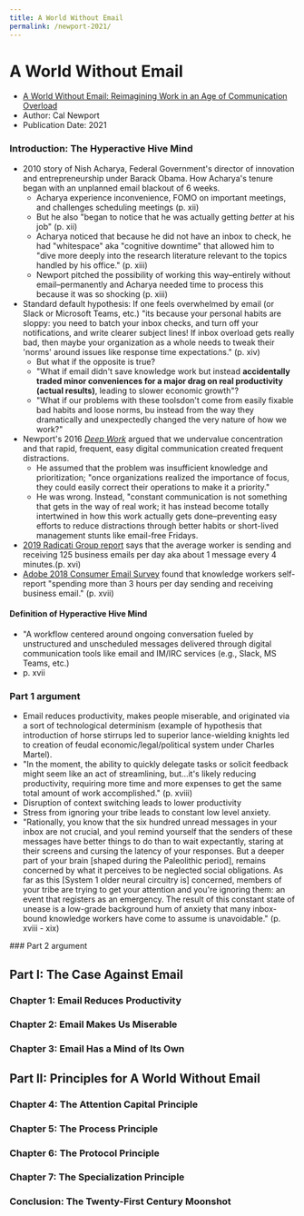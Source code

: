 ```yaml
---
title: A World Without Email
permalink: /newport-2021/
---
```


# A World Without Email
* [A World Without Email: Reimagining Work in an Age of Communication Overload](https://www.calnewport.com/books/a-world-without-email/)
* Author: Cal Newport
* Publication Date: 2021

### Introduction: The Hyperactive Hive Mind
* 2010 story of Nish Acharya, Federal Government's director of innovation and entrepreneurship under Barack Obama. How Acharya's tenure began with an unplanned email blackout of 6 weeks.
	* Acharya experience inconvenience, FOMO on important meetings, and challenges scheduling meetings (p. xii)
	* But he also "began to notice that he was actually getting *better* at his job" (p. xii)
	* Acharya noticed that because he did not have an inbox to check, he had "whitespace" aka "cognitive downtime" that allowed him to "dive more deeply into the research literature relevant to the topics handled by his office." (p. xiii)
	* Newport pitched the possibility of working this way–entirely without email–permanently and Acharya needed time to process this because it was so shocking (p. xiii)
* Standard default hypothesis: If one feels overwhelmed by email (or Slack or Microsoft Teams, etc.)  "its because your personal habits are sloppy: you need to batch your inbox checks, and turn off your notifications, and write clearer subject lines! If inbox overload gets really bad, then maybe your organization as a whole needs to tweak their 'norms' around issues like response time expectations." (p. xiv)
	* But what if the opposite is true?
	* "What if email didn't save knowledge work but instead **accidentally traded minor conveniences for a major drag on real productivity (actual results)**, leading to slower economic growth"?
	* "What if our problems with these toolsdon't come from easily fixable bad habits and loose norms, bu instead from the way they dramatically and unexpectedly changed the very nature of how we work?"
* Newport's 2016 [*Deep Work*](https://www.calnewport.com/books/deep-work/) argued that we undervalue concentration and that rapid, frequent, easy digital communication created frequent distractions. 
	* He assumed that the problem was insufficient knowledge and prioritization; "once organizations realized the importance of focus, they could easily correct their operations to make it a priority."
	* He was wrong. Instead, "constant communication is not something that gets in the way of real work; it has instead become totally intertwined in how this work actually gets done–preventing easy efforts to reduce distractions through better habits or short-lived management stunts like email-free Fridays.
* [2019 Radicati Group report](https://www.radicati.com/wp/wp-content/uploads/2011/05/Email-Statistics-Report-2011-2015-Executive-Summary.pdf) says that the average worker is sending and receiving 125 business emails per day aka about 1 message every 4 minutes.(p. xvi)
* [Adobe 2018 Consumer Email Survey](https://www.slideshare.net/adobe/2018-adobe-consumer-email-survey) found that knowledge workers self-report "spending more than 3 hours per day sending and receiving business email." (p. xvii)

#### Definition of Hyperactive Hive Mind
* "A workflow centered around ongoing conversation fueled by unstructured and unscheduled messages delivered through digital communication tools like email and IM/IRC services (e.g., Slack, MS Teams, etc.)
* p. xvii

### Part 1 argument
* Email reduces productivity, makes people miserable, and originated via a sort of technological determinism (example of hypothesis that introduction of horse stirrups led to superior lance-wielding knights led to creation of feudal economic/legal/political system under Charles Martel). 
* "In the moment, the ability to quickly delegate tasks or solicit feedback might seem like an act of streamlining, but...it's likely reducing productivity, requiring more time and more expenses to get the same total amount of work accomplished." (p. xviii)
* Disruption of context switching leads to lower productivity
* Stress from ignoring your tribe leads to constant low level anxiety. 
* "Rationally, you know that the six hundred unread messages in your inbox are not crucial, and youl remind yourself that the senders of these messages have better things to do than to wait expectantly, staring at their screens and cursing the latency of your responses. But a deeper part of your brain [shaped during the Paleolithic period], remains concerned by what it perceives to be neglected social obligations. As far as this [System 1 older neural circuitry is] concerned, members of your tribe are trying to get your attention and you're ignoring them: an event that registers as an emergency. The result of this constant state of unease is a low-grade background hum of anxiety that many inbox-bound knowledge workers have come to assume is unavoidable." (p. xviii - xix)

\### Part 2 argument

## Part I: The Case Against Email
### Chapter 1: Email Reduces Productivity
### Chapter 2: Email Makes Us Miserable
### Chapter 3: Email Has a Mind of Its Own


## Part II: Principles for A World Without Email
### Chapter 4: The Attention Capital Principle
### Chapter 5: The Process Principle
### Chapter 6: The Protocol Principle
### Chapter 7: The Specialization Principle


### Conclusion: The Twenty-First Century Moonshot
